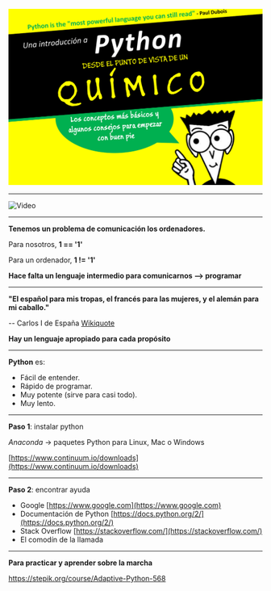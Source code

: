 
![Image](assets/intro_python.png)

---

![Video](https://www.youtube.com/embed/0NkjVAnWnOA?rel=0&controls=0&showinfo=0&vq=hd720&end=27)

---

**Tenemos un problema de comunicación los ordenadores.**

Para nosotros,
**1 == '1'**

Para un ordenador,
**1 != '1'**

**Hace falta un lenguaje intermedio para comunicarnos --> programar**

---

**"El español para mis tropas, el francés para las mujeres, y el alemán para mi caballo."**

-- Carlos I de España [Wikiquote](https://es.wikiquote.org/wiki/Carlos_I_de_Espa%C3%B1a)

**Hay un lenguaje apropiado para cada propósito**

---

**Python** es:

- Fácil de entender.
- Rápido de programar.
- Muy potente (sirve para casi todo).
- Muy lento.

---

**Paso 1**: instalar python

*Anaconda* -> paquetes Python para Linux, Mac o Windows

[https://www.continuum.io/downloads](https://www.continuum.io/downloads)

---

**Paso 2**: encontrar ayuda

- Google
    [https://www.google.com](https://www.google.com)
- Documentación de Python
    [https://docs.python.org/2/](https://docs.python.org/2/)
- Stack Overflow
    [https://stackoverflow.com/](https://stackoverflow.com/)
- El comodín de la llamada 

---

**Para practicar y aprender sobre la marcha**

https://stepik.org/course/Adaptive-Python-568
